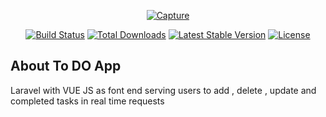 <p align="center"><a href="https://laravel.com" target="_blank"><a href="https://ibb.co/7k7rN5p"><img src="https://i.ibb.co/8YFP4px/Capture.png" alt="Capture" border="0"></a></a></p>

<p align="center">
<a href="https://travis-ci.org/laravel/framework"><img src="https://travis-ci.org/laravel/framework.svg" alt="Build Status"></a>
<a href="https://packagist.org/packages/laravel/framework"><img src="https://img.shields.io/packagist/dt/laravel/framework" alt="Total Downloads"></a>
<a href="https://packagist.org/packages/laravel/framework"><img src="https://img.shields.io/packagist/v/laravel/framework" alt="Latest Stable Version"></a>
<a href="https://packagist.org/packages/laravel/framework"><img src="https://img.shields.io/packagist/l/laravel/framework" alt="License"></a>
</p>




## About To DO App

Laravel with VUE JS as font end serving users to add , delete , update and completed tasks in real time requests


